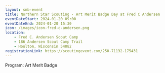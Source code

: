 ```yaml
---
layout: smb-event
title: Northern Star Scouting - Art Merit Badge Day at Fred C Andersen
eventDateStart: 2024-01-20 09:00
eventDateEnd: 2024-01-20 15:30
icon: /images/icon-fred-c-andersen.png
location:
    - Fred C. Andersen Scout Camp
    - 186 Andersen Scout Camp Trail
    - Houlton, Wisconsin 54082
registrationLink: https://scoutingevent.com/250-71132-175431
---
```


Program: Art Merit Badge
